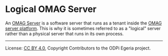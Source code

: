 <!-- SPDX-License-Identifier: CC-BY-4.0 -->
<!-- Copyright Contributors to the ODPi Egeria project. -->

# Logical OMAG Server

An [OMAG Server](omag-server.md) is a software server that
runs as a tenant inside the [OMAG server platform](omag-server-platform.md).
This is why it is sometimes referred to as a "logical" server rather than a physical server
that runs in its own process.




----
License: [CC BY 4.0](https://creativecommons.org/licenses/by/4.0/),
Copyright Contributors to the ODPi Egeria project.